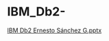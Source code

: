 # IBM_Db2-
[IBM Db2 Ernesto Sánchez G.pptx](https://github.com/user-attachments/files/20379891/IBM.Db2.Ernesto.Sanchez.G.pptx)
